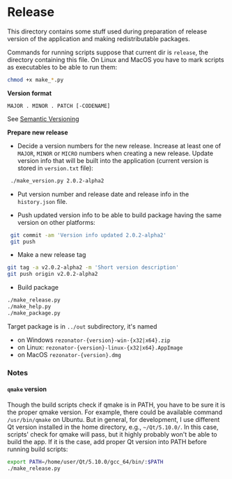 # Release

This directory contains some stuff used during preparation of release version of the application and making redistributable packages.

Commands for running scripts suppose that current dir is `release`, the directory containing this file. On Linux and MacOS you have to mark scripts as executables to be able to run them:

```bash
chmod +x make_*.py
```

**Version format**

```
MAJOR . MINOR . PATCH [-CODENAME]
```

See [Semantic Versioning](https://semver.org)


**Prepare new release**

- Decide a version numbers for the new release. Increase at least one of `MAJOR`, `MINOR` or `MICRO` numbers when creating a new release. Update version info that will be built into the application (current version is stored in `version.txt` file):

```bash
 ./make_version.py 2.0.2-alpha2
```

* Put version number and release date and release info in the `history.json` file.

* Push updated version info to be able to build package having the same version on other platforms:

```bash
 git commit -am 'Version info updated 2.0.2-alpha2'
 git push
```

* Make a new release tag

```bash
git tag -a v2.0.2-alpha2 -m 'Short version description'
git push origin v2.0.2-alpha2
```

* Build package

```bash
./make_release.py
./make_help.py
./make_package.py
```

Target package is in `../out` subdirectory, it's named

- on Windows `rezonator-{version}-win-{x32|x64}.zip`
- on Linux: `rezonator-{version}-linux-{x32|x64}.AppImage`
- on MacOS `rezonator-{version}.dmg`  

### Notes

#### `qmake` version

Though the build scripts check if qmake is in PATH, you have to be sure it is the proper qmake version. For example, there could be available command `/usr/bin/qmake` on Ubuntu. But in general, for development, I use different Qt version installed in the home directory, e.g., `~/Qt/5.10.0/`. In this case, scripts' check for qmake will pass, but it highly probably won't be able to build the app. If it is the case, add proper Qt version into PATH before running build scripts:

```bash
export PATH=/home/user/Qt/5.10.0/gcc_64/bin/:$PATH
./make_release.py
```
